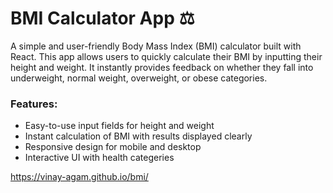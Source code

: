 # BMI Calculator App ⚖️
A simple and user-friendly Body Mass Index (BMI) calculator built with React. This app allows users to quickly calculate their BMI by inputting their height and weight. It instantly provides feedback on whether they fall into underweight, normal weight, overweight, or obese categories.

### Features:

- Easy-to-use input fields for height and weight
- Instant calculation of BMI with results displayed clearly
- Responsive design for mobile and desktop
- Interactive UI with health categeries

https://vinay-agam.github.io/bmi/
